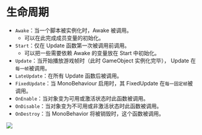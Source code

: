# 生命周期

* `Awake`：当一个脚本被实例化时，Awake 被调用。
  * 可以在此完成成员变量的初始化。
* `Start`：仅在 Update 函数第一次被调用前调用。
  * 可以把一些需要依赖 Awake 的变量放在 Start 中初始化。
* `Update`：当开始播放游戏帧时（此时 GameObject 实例化完毕）， Update 在`每一帧`被调用。
* `LateUpdate`：在所有 Update 函数后被调用。
* `FixedUpdate`：当 MonoBehaviour 启用时，其 FixedUpdate 在`每一固定帧`被调用。
* `OnEnable`：当对象变为可用或激活状态时此函数被调用。
* `OnDisable`：当对象变为不可用或非激活状态时此函数被调用。
* `OnDestroy`：当 MonoBehavior 将被销毁时，这个函数被调用。

![](https://tva1.sinaimg.cn/large/007S8ZIlly1ge098uuixej30fr0lc0ts.jpg)



